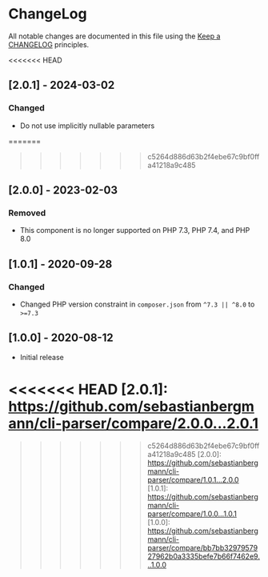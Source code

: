 # ChangeLog

All notable changes are documented in this file using the [Keep a CHANGELOG](https://keepachangelog.com/) principles.

<<<<<<< HEAD
## [2.0.1] - 2024-03-02

### Changed

* Do not use implicitly nullable parameters

=======
>>>>>>> c5264d886d63b2f4ebe67c9bf0ffa41218a9c485
## [2.0.0] - 2023-02-03

### Removed

* This component is no longer supported on PHP 7.3, PHP 7.4, and PHP 8.0

## [1.0.1] - 2020-09-28

### Changed

* Changed PHP version constraint in `composer.json` from `^7.3 || ^8.0` to `>=7.3`

## [1.0.0] - 2020-08-12

* Initial release

<<<<<<< HEAD
[2.0.1]: https://github.com/sebastianbergmann/cli-parser/compare/2.0.0...2.0.1
=======
>>>>>>> c5264d886d63b2f4ebe67c9bf0ffa41218a9c485
[2.0.0]: https://github.com/sebastianbergmann/cli-parser/compare/1.0.1...2.0.0
[1.0.1]: https://github.com/sebastianbergmann/cli-parser/compare/1.0.0...1.0.1
[1.0.0]: https://github.com/sebastianbergmann/cli-parser/compare/bb7bb3297957927962b0a3335befe7b66f7462e9...1.0.0

